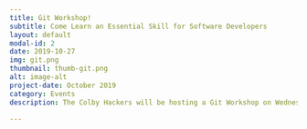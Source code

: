 ```yaml
---
title: Git Workshop!
subtitle: Come Learn an Essential Skill for Software Developers
layout: default
modal-id: 2
date: 2019-10-27
img: git.png
thumbnail: thumb-git.png
alt: image-alt
project-date: October 2019
category: Events
description: The Colby Hackers will be hosting a Git Workshop on Wednesday, October 30, at 7:00 PM in Davis 117. Git is the standard for collaboration on software projects, and most companies will appreciate a potential employee having some experience with it. At the workshop, you'll learn the core functionalities of Git and gain the tools necessary to create a portfolio on GitHub so that future employers can see all of the cool projects you've worked on. Please join us and don't miss out on an awesome chance to develop some very important skills! Use [this form](https://forms.gle/AoR5wpeGjaiQ3eA66) to RSVP. See you there! - Tyler 

---
```

